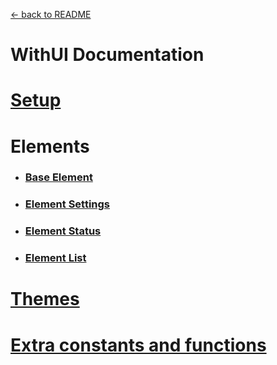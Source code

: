 [<- back to README](../README.md)

# WithUI Documentation

# [Setup](setup.md)

# Elements

- ### [Base Element](element.md)
- ### [Element Settings](settings.md)
- ### [Element Status](status.md)
- ### [Element List](elements.md)

# [Themes](themes.md)

# [Extra constants and functions](extra.md)
